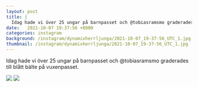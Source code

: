 ```yaml
---
layout: post
title: |
  Idag hade vi över 25 ungar på barnpasset och @tobiasramsmo graderades till blått bälte på vuxenpasset
date:   2021-10-07 19:37:56 +0000
categories: instagram
background: /instagram/dynamixherrljunga/2021-10-07_19-37-56_UTC_1.jpg
thumbnail: /instagram/dynamixherrljunga/2021-10-07_19-37-56_UTC_1.jpg
---
```

Idag hade vi över 25 ungar på barnpasset och @tobiasramsmo graderades till blått bälte på vuxenpasset. 



<img src='/www-dynamix-herrljunga/instagram/dynamixherrljunga/2021-10-07_19-37-56_UTC_1.jpg' class='img-fluid' />


<img src='/www-dynamix-herrljunga/instagram/dynamixherrljunga/2021-10-07_19-37-56_UTC_2.jpg' class='img-fluid' />
